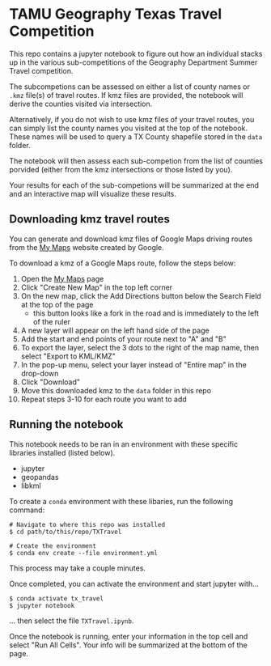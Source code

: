 # TAMU Geography Texas Travel Competition

This repo contains a jupyter notebook to figure out how an individual stacks up in the various sub-competitions of the Geography Department Summer Travel competition. 

The subcompetions can be assessed on either a list of county names or `.kmz` file(s) of travel routes.
If kmz files are provided, the notebook will derive the counties visited via intersection.

Alternatively, if you do not wish to use kmz files of your travel routes, you can simply list the county names you visited at the top of the notebook. 
These names will be used to query a TX County shapefile stored in the `data` folder. 

The notebook will then assess each sub-competion from the list of counties porvided (either from the kmz intersections or those listed by you). 

Your results for each of the sub-competions will be summarized at the end and an interactive map will visualize these results.   

## Downloading kmz travel routes
You can generate and download kmz files of Google Maps driving routes from the [My Maps](https://www.google.com/maps/d/) website created by Google. 

To download a kmz of a Google Maps route, follow the steps below:
1. Open the [My Maps](https://www.google.com/maps/d/) page
2. Click "Create New Map" in the top left corner
3. On the new map, click the Add Directions button below the Search Field at the top of the page
    - this button looks like a fork in the road and is immediately to the left of the ruler
4. A new layer will appear on the left hand side of the page
5. Add the start and end points of your route next to "A" and "B"
6. To export the layer, select the 3 dots to the right of the map name, then select "Export to KML/KMZ"
7. In the pop-up menu, select your layer instead of "Entire map" in the drop-down
8. Click "Download"
9. Move this downloaded kmz to the `data` folder in this repo
10. Repeat steps 3-10 for each route you want to add

## Running the notebook
This notebook needs to be ran in an environment with these specific libraries installed (listed below).
- jupyter
- geopandas
- libkml

To create a `conda` environment with these libaries, run the following command:

```shell
# Navigate to where this repo was installed
$ cd path/to/this/repo/TXTravel 

# Create the environment
$ conda env create --file environment.yml
```
This process may take a couple minutes.

Once completed, you can activate the environment and start jupyter with...
```shell
$ conda activate tx_travel
$ jupyter notebook
```
... then select the file `TXTravel.ipynb`.

Once the notebook is running, enter your information in the top cell and select "Run All Cells". 
Your info will be summarized at the bottom of the page.

